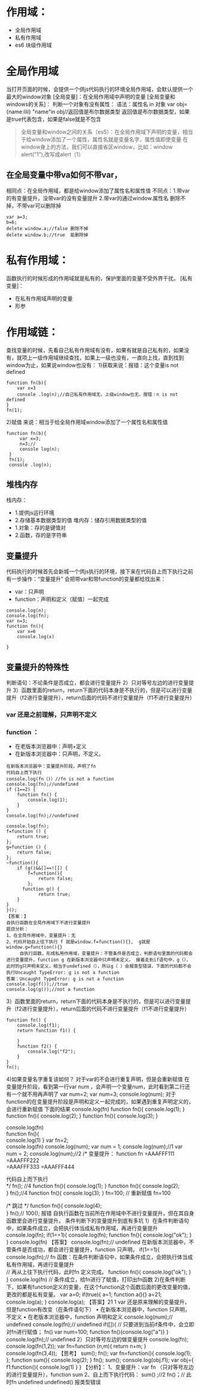 # 作用域：
+ 全局作用域
+ 私有作用域
+ es6 块级作用域
# 全局作用域
当打开页面的时候，会提供一个供js代码执行的环境全局作用域，会默认提供一个最大的window对象
[全局变量]：在全局作用域中声明的变量
[全局变量和windows的关系]：
判断一个对象有没有属性：
语法：属性名 in 对象
var obj={name:lili}
"name"in obj//返回值是布尔数据类型
返回值是布尔数据类型，如果是true代表包含，如果是false就是不包含
>全局变量和window之间的关系（es5）：在全局作用域下声明的变量，相当于给window添加了一个属性，属性名就是变量名字，属性值即使变量
>在window身上的方法，我们可以直接省区window，比如：window alert("1"),改写成alert（1）
## 在全局变量中带va如何不带var，
相同点：在全局作用域，都是给window添加了属性名和属性值
不同点：1.带var的有变量提升，没带var的没有变量提升
       2.带var的通过window.属性名 删除不掉，不带var可以删除掉
~~~
var a=3;
b=6;
delete window.a;//false 删除不掉
delete window.b;//true  能删除掉
~~~
# 私有作用域：
函数执行的时候形成的作用域就是私有的，保护里面的变量不受外界干扰。
[私有变量]：
+ 在私有作用域声明的变量
+ 形参
 # 作用域链：
 查找变量的时候，先看自己私有作用域有没有，如果有就是自己私有的，如果没有，就项上一级作用域继续查找，如果上一级也没有，一直向上找，直到找到window为止，如果说window也没有：
 1)获取来说：报错：这个变量is not defined
 ~~~
 function fn(b){
     var x=3
     console .log(n);//自己私有作用域无，上级window也无，报错：n is not defined
 }
 fn(1);

 ~~~
2)赋值 来说：相当于给全局作用域window添加了一个属性名和属性值
~~~
function fn(b){
     var x=3;
     n=3;//
     console log(n);
 }
 fn(1);
 console .log(n);
 ~~~
 ## 堆栈内存
 栈内存：
 + 1.提供js运行环境
 + 2.存储基本数据类型的值
 堆内存：储存引用数据类型的值
 + 1.对象：存的是键值对
 + 2.函数，存的是字符串
## 变量提升
代码执行的时候首先会新城一个供js执行的环境，接下来在代码自上而下执行之前有一步操作：“变量提升”
会把带var和带function的变量都给找出来：
+ var：只声明
+ function：声明和定义（赋值）一起完成
~~~
console.log(n);
console.log(fn);
var n=3;
function fn(){
    var x=6
    console.log(x)

}
~~~
## 变量提升的特殊性
判断语句：不论条件是否成立，都会进行变量提升
2）只对等号左边的进行变量提升
3）函数里面的return，return下面的代码本身是不执行的，但是可以进行变量提升（f2进行变量提升），return后面的代码不进行变量提升（f1不进行变量提升）
### var 还是之前理解，只声明不定义
### function ：
- 在老版本浏览器中：声明+定义
- 在新版本浏览器中：只声明，不定义。
~~~
在新版本浏览器中：变量提升阶段，声明了fn
代码自上而下执行
console.log(fn（)）//fn is not a function
console.log(fn);//undefined
if (1==2) {
    function fn() {
        console.log(1);
    }
}
console.log(fn);//undefined
~~~
~~~
console.log(fn);
f=function () {
    return true;
};
g=function () {
    return false;
};
~function(){
    if (g()&&[]==![]) {
        f=function(){
            return false;
        };
      function g() {
            return true;
    }
}
}();
【答案：】
自执行函数在全局作用域下不进行变量提升
题目分析：
1、在全局作用域中，变量提升：无
2、代码开始自上往下执行 f 就是window.f=function(){},  g就是window.g=function(){}
     自执行函数，形成私用作用域，变量提升：不管条件是否成立，判断语句里面的代码都会进行变量提升，function g 在新版本浏览器中只声明未定义。 接着走到if语句中，g（），此时的g只声明未定义，相当于undefined（），所以g（ ）会报类型错误，下面的代码都不会执行Uncaught TypeError: g is not a function
答案：Uncaught TypeError: g is not a function
console.log(f());//true
console.log(g());//not a function
~~~
3）函数里面的return，return下面的代码本身是不执行的，但是可以进行变量提升（f2进行变量提升），return后面的代码不进行变量提升（f1不进行变量提升）
~~~
function fn() {
    console.log(f1);
    return function f1() {
        
    }
    function f2() {
        console.log("f2");
    }
}
fn();
~~~
4)如果变量名字重复该如何？
对于var的不会进行重复声明，但是会重新赋值
在变量提升阶段，看到第一行var num ，会声明一个变量num，此时看到第二行还有一个就不用再声明了
var num=2;
var num=3;
console.log(num);
对于function的在变量提升阶段是声明和定义一起完成的，如果遇到重复声明定义的，会进行重新赋值
下面的结果
console.log(fn)
function fn(){
   console.log(1);
}
function fn(){
   console.log(2);
}
function fn(){
   console.log(3);
}


console.log(fn)  
function fn(){    
    console.log(1)
}
var fn=2;      
console.log(fn) 
console.log(num);
var num = 1;
console.log(num);//1
var num = 2;
console.log(num);//2
/* 
变量提升：
function fn =AAAFFF111
            =AAAFFF222    
            =AAAFFF333
            =AAAFFF444


 代码自上而下执行           
*/
fn(); //4
function fn(){
    console.log(1);
}
function fn(){
    console.log(2);   
}
fn();//4
function fn(){
    console.log(3);
}
fn=100; // 重新赋值 fn=100

/* 跳过 */
function fn(){
    console.log(4);   
}
fn();// 100(); 报错
自执行函数在当前所在作用域中不进行变量提升，但在其自身函数里会进行变量提升。
条件判断下的变量提升到底有多坑
1）在条件判断语句中，如果条件成立，会把执行体当成私有作用域，再进行变量提升 
console.log(fn);
if(1==1){
   console.log(fn);
   function fn(){
       console.log("ok");
   }
}
console.log(fn)
【答案】
console.log(fn);// undefined 在新版本浏览器中，不管条件是否成功，都会进行变量提升，function 只声明，
if(1==1){
    console.log(fn);// fn 函数：在条件判断语句中，如果条件成立，会把执行体当成私有作用域，再进行变量提升   
                    // 再从上往下执行代码，此时fn 定义完成。
   function fn(){
       console.log("ok");
   }
}
console.log(fn) // 条件成立，给fn进行了赋值，打印出fn函数
2)在条件判断下，如果有function定义的变量，在这个function这个函数后面的更改变量的值，更改的都是私有变量。
    var a=0;
    if(true){
       a=1;
       function a(){}
       a=21;
       console.log(a);
    }
    console.log(a);
【答案】21 1
 var 还是原来理解的变量提升，但是function有改变（在条件语句下）
• 在新版本浏览器中，function 只声明，不定义
• 在老版本浏览器中，function 声明和定义
   console.log(num);// undefined
   console.log(fn);// undefined
        if([]){
            // 只要进到当前if条件中，会立即对fn进行赋值；
            fn()
            var num=100;
            function fn(){console.log("a")}
        }
console.log(fn);// undefined
2）只对等号左边的做变量提升
console.log(fn);
console.log(fn(1,2));
var fn=function (n,m){
    return n+m;
 }
console.log(fn(3,4));
【思考】
sum();
fn();
var fn=function(){
    console.log(1);
};
function sum(){
    console.log(2);
}
fn();
sum();
console.log(obj.f1);
var obj={
    f1:function(){
       console.log(1)
    }
}
【分析】：
1、变量提升：var fn （只对等号左边的进行变量提升），function sum
2、自上而下执行代码：
sum() ;//2
fn()；// 此时fn undefined  undefined() 报类型错误
